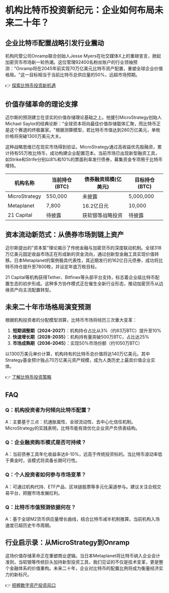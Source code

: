 # 机构比特币投资新纪元：企业如何布局未来二十年？

## 企业比特币配置战略引发行业震动

机构托管公司Onramp联合创始人Jesse Myers在社交媒体X上的重磅宣言，掀起加密货币市场新一轮热潮。这位管理92400名粉丝账户的行业领袖预测："Onramp将在2045年前实现70万亿美元比特币资产配置，重塑全球企业价值格局。"这一目标相当于当前比特币总供应量的50%，远超市场预期。

👉 [探索比特币投资新机遇](https://bit.ly/okx_welcome)

## 价值存储革命的理论支撑

迈尔斯的预测建立在坚实的价值存储理论基础之上。他援引MicroStrategy创始人Michael Saylor的经典论断："全球资本将向最佳价值存储载体汇聚，而比特币正是这个赛道的终极赢家。"根据测算模型，若比特币市值达到280万亿美元，单枚价格将突破1300万美元大关。

这种战略思维已在现实市场得到验证。MicroStrategy通过高收益优先股融资，累计持有55万枚比特币，成功构建企业配置范本。当前市场已出现新型融资工具，如Strike和Strife分别以8%和10%的票面利率发行债券，募集资金专项用于比特币增持。

| 机构名称       | 当前持仓(BTC) | 债券融资规模(亿美元) | 目标持仓(BTC) |
|----------------|----------------|----------------------|----------------|
| MicroStrategy  | 550,000        | 未披露               | 5,000,000      |
| Metaplanet     | 7,800          | 16.2亿日元           | 10,000         |
| 21 Capital     | 待披露         | 获软银等战略投资     | 待披露         |

## 资本流动新范式：从债券市场到链上资产

迈尔斯提出的"资本泵"理论揭示了传统金融与加密货币的深度联动机制。全球318万亿美元固定收益市场正在形成新的资金流向，通过创新型金融工具实现价值转移。日本Metaplanet的案例极具代表性，其近期发行的162亿日元债券，成功将比特币持仓提升至7800枚，并设定年底万枚目标。

21 Capital等机构获得Tether、Bitfinex等头部平台支持，标志着企业级比特币配置生态的初步形成。这种多方协作模式正在催生全新行业形态，推动加密货币从边缘资产向主流配置转型。

## 未来二十年市场格局演变预测

根据机构投资者的分配模型测算，比特币市场将经历三次重大变革：

1. **短期调整期（2024-2027）**：机构持仓占比从3%（约63万BTC）提升至10%
2. **快速增长期（2028-2035）**：机构持有量突破500万BTC，占比达25%
3. **市场成熟期（2036-2045）**：实现50%市场份额（约1050万BTC）

以1300万美元单价计算，机构持有的比特币总价值将达140万亿美元。其中Strategy基金预计独占70万亿美元资产规模，成为人类历史上最具价值企业实体。

👉 [了解比特币投资策略](https://bit.ly/okx_welcome)

## FAQ

### Q：机构投资者为何倾向比特币配置？
A：主要基于三点：抗通胀属性、全球流动性、去中心化信任机制。MicroStrategy的实践表明，比特币能有效优化企业资产负债表结构。

### Q：企业融资购币模式是否可持续？
A：当前债券工具年化收益率达8-10%，远高于传统投资标的。当比特币波动率低于黄金时，该模式将具备长期可行性。

### Q：个人投资者如何参与市场变革？
A：可通过机构代持、ETF产品、区块链股票等多元化渠道参与。建议关注合规交易平台，把握市场发展红利。

### Q：比特币市值预测依据何在？
A：基于全球M2货币供应量增长曲线，结合比特币减半机制推算。当前机构入场速度已超历史牛市周期。

## 行业启示录：从MicroStrategy到Onramp

这场价值存储革命正在重塑商业逻辑。当日本Metaplanet将比特币纳入企业会计准则，当软银等传统巨头加持新型投资工具，我们见证的不仅是技术变革，更是整个金融体系的价值重构。未来二十年，企业对比特币的配置比例将成为衡量经济实力的新标尺。

👉 [把握数字资产投资风口](https://bit.ly/okx_welcome)